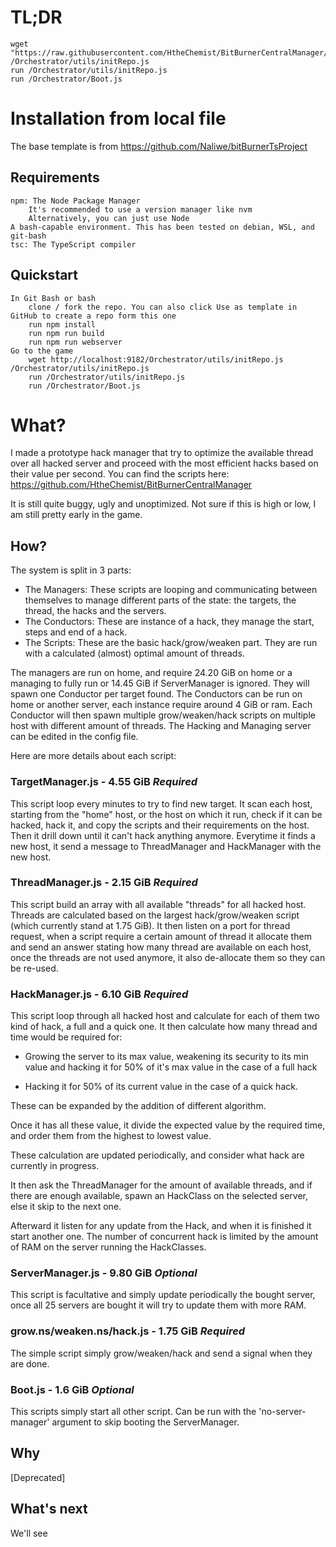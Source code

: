 # TL;DR

```
wget "https://raw.githubusercontent.com/HtheChemist/BitBurnerCentralManager/master/build/Orchestrator/utils/initRepo.js" /Orchestrator/utils/initRepo.js
run /Orchestrator/utils/initRepo.js
run /Orchestrator/Boot.js
```

# Installation from local file

The base template is from https://github.com/Naliwe/bitBurnerTsProject

## Requirements

    npm: The Node Package Manager
        It's recommended to use a version manager like nvm
        Alternatively, you can just use Node
    A bash-capable environment. This has been tested on debian, WSL, and git-bash
    tsc: The TypeScript compiler

## Quickstart

    In Git Bash or bash
        clone / fork the repo. You can also click Use as template in GitHub to create a repo form this one
        run npm install
        run npm run build
        run npm run webserver
    Go to the game
        wget http://localhost:9182/Orchestrator/utils/initRepo.js /Orchestrator/utils/initRepo.js
        run /Orchestrator/utils/initRepo.js
        run /Orchestrator/Boot.js


# What?

I made a prototype hack manager that try to optimize the available thread over all hacked server and proceed with the most efficient hacks based on their value per second. You can find the scripts here: https://github.com/HtheChemist/BitBurnerCentralManager

It is still quite buggy, ugly and unoptimized. Not sure if this is high or low, I am still pretty early in the game.

## How?

The system is split in 3 parts:

- The Managers: These scripts are looping and communicating between themselves to manage different parts of the state: the targets, the thread, the hacks and the servers.
- The Conductors: These are instance of a hack, they manage the start, steps and end of a hack.
- The Scripts: These are the basic hack/grow/weaken part. They are run with a calculated (almost) optimal amount of threads.

The managers are run on home, and require 24.20 GiB on home or a managing to fully run or 14.45 GiB if ServerManager is ignored. They will spawn one Conductor per target found. The Conductors can be run on home or another server, each instance require around 4 GiB or ram. Each Conductor will then spawn multiple grow/weaken/hack scripts on multiple host with different amount of threads. The Hacking and Managing server can be edited in the config file.

Here are more details about each script:

### TargetManager.js - 4.55 GiB *Required*

This script loop every minutes to try to find new target. It scan each host, starting from the "home" host, or the host on which it run, check if it can be hacked, hack it, and copy the scripts and their requirements on the host. Then it drill down until it can't hack anything anymore. Everytime it finds a new host, it send a message to ThreadManager and HackManager with the new host.

### ThreadManager.js - 2.15 GiB *Required*

This script build an array with all available "threads" for all hacked host. Threads are calculated based on the largest hack/grow/weaken script (which currently stand at 1.75 GiB). It then listen on a port for thread request, when a script require a certain amount of thread it allocate them and send an answer stating how many thread are available on each host, once the threads are not used anymore, it also de-allocate them so they can be re-used.

### HackManager.js - 6.10 GiB *Required*

This script loop through all hacked host and calculate for each of them two kind of hack, a full and a quick one. It then calculate how many thread and time would be required for:

- Growing the server to its max value, weakening its security to its min value and hacking it for 50% of it's max value in the case of a full hack

- Hacking it for 50% of its current value in the case of a quick hack.

These can be expanded by the addition of different algorithm.

Once it has all these value, it divide the expected value by the required time, and order them from the highest to lowest value.

These calculation are updated periodically, and consider what hack are currently in progress.

It then ask the ThreadManager for the amount of available threads, and if there are enough available, spawn an HackClass on the selected server, else it skip to the next one.

Afterward it listen for any update from the Hack, and when it is finished it start another one. The number of concurrent hack is limited by the amount of RAM on the server running the HackClasses.

### ServerManager.js - 9.80 GiB *Optional*

This script is facultative and simply update periodically the bought server, once all 25 servers are bought it will try to update them with more RAM.

### grow.ns/weaken.ns/hack.js - 1.75 GiB *Required*

The simple script simply grow/weaken/hack and send a signal when they are done.

### Boot.js - 1.6 GiB *Optional*

This scripts simply start all other script. Can be run with the 'no-server-manager' argument to skip booting the ServerManager.

## Why

[Deprecated]

## What's next

We'll see
